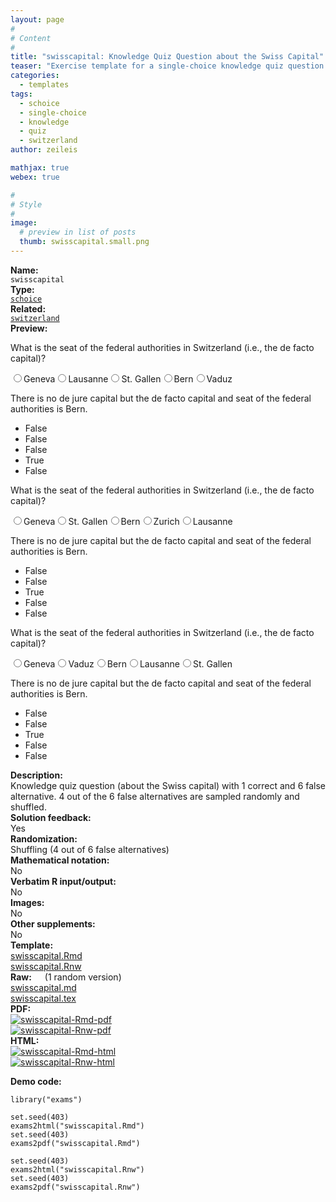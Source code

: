 ```yaml
---
layout: page
#
# Content
#
title: "swisscapital: Knowledge Quiz Question about the Swiss Capital"
teaser: "Exercise template for a single-choice knowledge quiz question with basic shuffling of correct and false alternatives."
categories:
  - templates
tags:
  - schoice
  - single-choice
  - knowledge
  - quiz
  - switzerland
author: zeileis

mathjax: true
webex: true

#
# Style
#
image:
  # preview in list of posts
  thumb: swisscapital.small.png
---
```


<div class='row t1 b1'>
  <div class='medium-4 columns'><b>Name:</b></div>
  <div class='medium-8 columns'><code class="highlighter-rouge">swisscapital</code></div>
</div>
<div class='row t1 b1'>
  <div class='medium-4 columns'><b>Type:</b></div>
  <div class='medium-8 columns'><a href="{{ site.url }}/tag/schoice/"><code class="highlighter-rouge">schoice</code></a></div>
</div>
<div class='row t1 b1'>   <div class='medium-4 columns'><b>Related:</b></div>   <div class='medium-8 columns'><a href="{{ site.url }}/templates/switzerland/"><code class="highlighter-rouge">switzerland</code></a></div> </div>

<div class='row t20 b1'>
  <div class='medium-4 columns'><b>Preview:</b></div>
  <div class='medium-8 columns'><div class="webex-group">
<div class="webex-question">
<div class="webex-check webex-box">
<p>What is the seat of the federal authorities in Switzerland (i.e., the de facto capital)?</p>
<div id="radio_group_iwmjkidtua" class="webex-radiogroup">
<label><input type='radio' autocomplete='off' name='radio_group_iwmjkidtua' value=''/><span>Geneva</span></label><label><input type='radio' autocomplete='off' name='radio_group_iwmjkidtua' value=''/><span>Lausanne</span></label><label><input type='radio' autocomplete='off' name='radio_group_iwmjkidtua' value=''/><span>St. Gallen</span></label><label><input type='radio' autocomplete='off' name='radio_group_iwmjkidtua' value='answer'/><span>Bern</span></label><label><input type='radio' autocomplete='off' name='radio_group_iwmjkidtua' value=''/><span>Vaduz</span></label>
</div>
</div>
<div class="webex-solution">
<p>There is no de jure capital but the de facto capital and seat of the federal authorities is Bern.</p>
<ul>
<li>False</li>
<li>False</li>
<li>False</li>
<li>True</li>
<li>False</li>
</ul>
</div>
</div>
<div class="webex-question">
<div class="webex-check webex-box">
<p>What is the seat of the federal authorities in Switzerland (i.e., the de facto capital)?</p>
<div id="radio_group_zfqsdiwjoy" class="webex-radiogroup">
<label><input type='radio' autocomplete='off' name='radio_group_zfqsdiwjoy' value=''/><span>Geneva</span></label><label><input type='radio' autocomplete='off' name='radio_group_zfqsdiwjoy' value=''/><span>St. Gallen</span></label><label><input type='radio' autocomplete='off' name='radio_group_zfqsdiwjoy' value='answer'/><span>Bern</span></label><label><input type='radio' autocomplete='off' name='radio_group_zfqsdiwjoy' value=''/><span>Zurich</span></label><label><input type='radio' autocomplete='off' name='radio_group_zfqsdiwjoy' value=''/><span>Lausanne</span></label>
</div>
</div>
<div class="webex-solution">
<p>There is no de jure capital but the de facto capital and seat of the federal authorities is Bern.</p>
<ul>
<li>False</li>
<li>False</li>
<li>True</li>
<li>False</li>
<li>False</li>
</ul>
</div>
</div>
<div class="webex-question">
<div class="webex-check webex-box">
<p>What is the seat of the federal authorities in Switzerland (i.e., the de facto capital)?</p>
<div id="radio_group_nltirdqmcr" class="webex-radiogroup">
<label><input type='radio' autocomplete='off' name='radio_group_nltirdqmcr' value=''/><span>Geneva</span></label><label><input type='radio' autocomplete='off' name='radio_group_nltirdqmcr' value=''/><span>Vaduz</span></label><label><input type='radio' autocomplete='off' name='radio_group_nltirdqmcr' value='answer'/><span>Bern</span></label><label><input type='radio' autocomplete='off' name='radio_group_nltirdqmcr' value=''/><span>Lausanne</span></label><label><input type='radio' autocomplete='off' name='radio_group_nltirdqmcr' value=''/><span>St. Gallen</span></label>
</div>
</div>
<div class="webex-solution">
<p>There is no de jure capital but the de facto capital and seat of the federal authorities is Bern.</p>
<ul>
<li>False</li>
<li>False</li>
<li>True</li>
<li>False</li>
<li>False</li>
</ul>
</div>
</div>
</div></div>
</div>

<div class='row t20 b1'>
  <div class='medium-4 columns'><b>Description:</b></div>
  <div class='medium-8 columns'>Knowledge quiz question (about the Swiss capital) with 1 correct and 6 false alternative. 4 out of the 6 false alternatives are sampled randomly and shuffled.</div>
</div>
<div class='row t1 b1'>
  <div class='medium-4 columns'><b>Solution feedback:</b></div>
  <div class='medium-8 columns'>Yes</div>
</div>
<div class='row t1 b1'>
  <div class='medium-4 columns'><b>Randomization:</b></div>
  <div class='medium-8 columns'>Shuffling (4 out of 6 false alternatives)</div>
</div>
<div class='row t1 b1'>
  <div class='medium-4 columns'><b>Mathematical notation:</b></div>
  <div class='medium-8 columns'>No</div>
</div>
<div class='row t1 b1'>
  <div class='medium-4 columns'><b>Verbatim R input/output:</b></div>
  <div class='medium-8 columns'>No</div>
</div>
<div class='row t1 b1'>
  <div class='medium-4 columns'><b>Images:</b></div>
  <div class='medium-8 columns'>No</div>
</div>
<div class='row t1 b1'>
  <div class='medium-4 columns'><b>Other supplements:</b></div>
  <div class='medium-8 columns'>No</div>
</div>

<div class='row t20 b1'>
  <div class='medium-4 columns'><b>Template:</b></div>
  <div class='medium-4 columns'><a href="{{ site.url }}/assets/posts/2017-08-14-swisscapital//swisscapital.Rmd">swisscapital.Rmd</a></div>
  <div class='medium-4 columns'><a href="{{ site.url }}/assets/posts/2017-08-14-swisscapital//swisscapital.Rnw">swisscapital.Rnw</a></div>
</div>
<div class='row t1 b1'>
  <div class='medium-4 columns'><b>Raw:</b> (1 random version)</div>
  <div class='medium-4 columns'><a href="{{ site.url }}/assets/posts/2017-08-14-swisscapital//swisscapital.md" >swisscapital.md</a></div>
  <div class='medium-4 columns'><a href="{{ site.url }}/assets/posts/2017-08-14-swisscapital//swisscapital.tex">swisscapital.tex</a></div>
</div>
<div class='row t1 b1'>
  <div class='medium-4 columns'><b>PDF:</b></div>
  <div class='medium-4 columns'><a href="{{ site.url }}/assets/posts/2017-08-14-swisscapital//swisscapital-Rmd.pdf"><img src="{{ site.url }}/assets/posts/2017-08-14-swisscapital//swisscapital-Rmd-pdf.png" alt="swisscapital-Rmd-pdf"/></a></div>
  <div class='medium-4 columns'><a href="{{ site.url }}/assets/posts/2017-08-14-swisscapital//swisscapital-Rnw.pdf"><img src="{{ site.url }}/assets/posts/2017-08-14-swisscapital//swisscapital-Rnw-pdf.png" alt="swisscapital-Rnw-pdf"/></a></div>
</div>
<div class='row t1 b20'>
  <div class='medium-4 columns'><b>HTML:</b></div>
  <div class='medium-4 columns'><a href="{{ site.url }}/assets/posts/2017-08-14-swisscapital//swisscapital-Rmd.html"><img src="{{ site.url }}/assets/posts/2017-08-14-swisscapital//swisscapital-Rmd-html.png" alt="swisscapital-Rmd-html"/></a></div>
  <div class='medium-4 columns'><a href="{{ site.url }}/assets/posts/2017-08-14-swisscapital//swisscapital-Rnw.html"><img src="{{ site.url }}/assets/posts/2017-08-14-swisscapital//swisscapital-Rnw-html.png" alt="swisscapital-Rnw-html"/></a></div>
</div>



**Demo code:**

<pre><code class="prettyprint ">library(&quot;exams&quot;)

set.seed(403)
exams2html(&quot;swisscapital.Rmd&quot;)
set.seed(403)
exams2pdf(&quot;swisscapital.Rmd&quot;)

set.seed(403)
exams2html(&quot;swisscapital.Rnw&quot;)
set.seed(403)
exams2pdf(&quot;swisscapital.Rnw&quot;)</code></pre>
